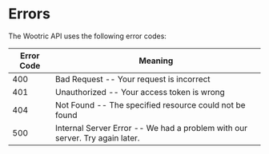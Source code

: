 # Errors


The Wootric API uses the following error codes:

Error Code | Meaning
---------- | -------
400 | Bad Request -- Your request is incorrect
401 | Unauthorized -- Your access token is wrong
404 | Not Found -- The specified resource could not be found
500 | Internal Server Error -- We had a problem with our server. Try again later.